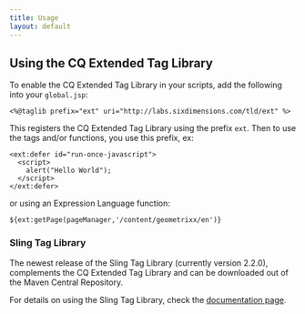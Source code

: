 ```yaml
---
title: Usage
layout: default
---
```


## Using the CQ Extended Tag Library

To enable the CQ Extended Tag Library in your scripts, add the following into your `global.jsp`:

    <%@taglib prefix="ext" uri="http://labs.sixdimensions.com/tld/ext" %>
    
This registers the CQ Extended Tag Library using the prefix `ext`.  Then to use the tags and/or functions, 
you use this prefix, ex:

    <ext:defer id="run-once-javascript">
      <script>
        alert("Hello World");
      </script>
    </ext:defer>
    
or using an Expression Language function:

    ${ext:getPage(pageManager,'/content/geometrixx/en')}

### Sling Tag Library

The newest release of the Sling Tag Library (currently version 2.2.0), complements the CQ Extended Tag Library and 
can be downloaded out of the Maven Central Repository.

For details on using the Sling Tag Library, check the [documentation page](http://sling.apache.org/documentation/bundles/sling-scripting-jsp-taglib.html).
